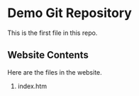 # Demo Git Repository

This is the first file in this repo.

## Website Contents

Here are the files in the website.

1. index.htm